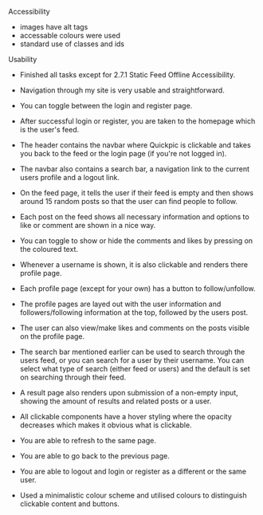Accessibility 
- images have alt tags
- accessable colours were used
- standard use of classes and ids

Usability

- Finished all tasks except for 2.7.1 Static Feed Offline Accessibility.

- Navigation through my site is very usable and straightforward.
- You can toggle between the login and register page.
- After successful login or register, you are taken to the homepage which is the user's feed.
- The header contains the navbar where Quickpic is clickable and takes you back to the feed or the login page (if you're not logged in).
- The navbar also contains a search bar, a navigation link to the current users profile and a logout link. 
- On the feed page, it tells the user if their feed is empty and then shows around 15 random posts so that the user can find people to follow.
- Each post on the feed shows all necessary information and options to like or comment are shown in a nice way.
- You can toggle to show or hide the comments and likes by pressing on the coloured text.
- Whenever a username is shown, it is also clickable and renders there profile page.
- Each profile page (except for your own) has a button to follow/unfollow.
- The profile pages are layed out with the user information and followers/following information at the top, followed by the users post. 
- The user can also view/make likes and comments on the posts visible on the profile page.
- The search bar mentioned earlier can be used to search through the users feed, or you can search for a user by their username. You can select what type of search (either feed or users) and the default is set on searching through their feed. 
- A result page also renders upon submission of a non-empty input, showing the amount of results and related posts or a user.
- All clickable components have a hover styling where the opacity decreases which makes it obvious what is clickable.
- You are able to refresh to the same page.
- You are able to go back to the previous page.
- You are able to logout and login or register as a different or the same user.
- Used a minimalistic colour scheme and utilised colours to distinguish clickable content and buttons. 


